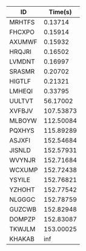 |ID|Time(s)|
|-|-|
|MRHTFS|0.13714|
|FHCXPO|0.15914|
|AXUMWF|0.15932|
|HRQJRI|0.16502|
|LVMDNT|0.16997|
|SRASMR|0.20702|
|HIGTLF|0.21321|
|LMHEQI|0.33795|
|UULTVT|56.17002|
|XVFBJV|107.53873|
|MLBOYW|112.50084|
|PQXHYS|115.89289|
|ASJXFI|152.54684|
|JISNLD|152.57931|
|WVYNJR|152.71684|
|WCXUMP|152.72438|
|YSYILE|152.76821|
|YZHOHT|152.77542|
|NLGGGC|152.78759|
|GUZCWB|152.82948|
|DOMPZP|152.83087|
|TKWJLM|153.00025|
|KHAKAB|inf|
